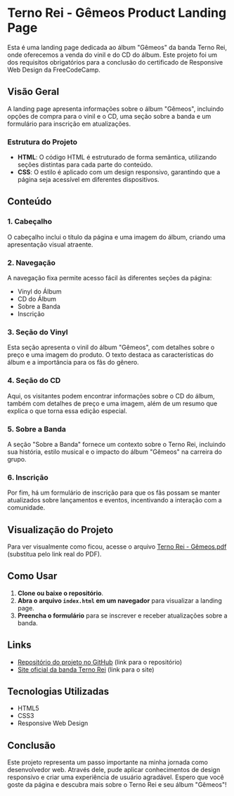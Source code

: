 # Terno Rei - Gêmeos Product Landing Page

Esta é uma landing page dedicada ao álbum "Gêmeos" da banda Terno Rei, onde oferecemos a venda do vinil e do CD do álbum. Este projeto foi um dos requisitos obrigatórios para a conclusão do certificado de Responsive Web Design da FreeCodeCamp.

## Visão Geral

A landing page apresenta informações sobre o álbum "Gêmeos", incluindo opções de compra para o vinil e o CD, uma seção sobre a banda e um formulário para inscrição em atualizações.

### Estrutura do Projeto

- **HTML**: O código HTML é estruturado de forma semântica, utilizando seções distintas para cada parte do conteúdo.
- **CSS**: O estilo é aplicado com um design responsivo, garantindo que a página seja acessível em diferentes dispositivos.

## Conteúdo

### 1. Cabeçalho

O cabeçalho inclui o título da página e uma imagem do álbum, criando uma apresentação visual atraente.

### 2. Navegação

A navegação fixa permite acesso fácil às diferentes seções da página:

- Vinyl do Álbum
- CD do Álbum
- Sobre a Banda
- Inscrição

### 3. Seção do Vinyl

Esta seção apresenta o vinil do álbum "Gêmeos", com detalhes sobre o preço e uma imagem do produto. O texto destaca as características do álbum e a importância para os fãs do gênero.

### 4. Seção do CD

Aqui, os visitantes podem encontrar informações sobre o CD do álbum, também com detalhes de preço e uma imagem, além de um resumo que explica o que torna essa edição especial.

### 5. Sobre a Banda

A seção "Sobre a Banda" fornece um contexto sobre o Terno Rei, incluindo sua história, estilo musical e o impacto do álbum "Gêmeos" na carreira do grupo.

### 6. Inscrição

Por fim, há um formulário de inscrição para que os fãs possam se manter atualizados sobre lançamentos e eventos, incentivando a interação com a comunidade.

## Visualização do Projeto

Para ver visualmente como ficou, acesse o arquivo [Terno Rei - Gêmeos.pdf](link-para-o-arquivo) (substitua pelo link real do PDF).

## Como Usar

1. **Clone ou baixe o repositório**.
2. **Abra o arquivo `index.html` em um navegador** para visualizar a landing page.
3. **Preencha o formulário** para se inscrever e receber atualizações sobre a banda.

## Links

- [Repositório do projeto no GitHub](#) (link para o repositório)
- [Site oficial da banda Terno Rei](https://ternorei.com) (link para o site)

## Tecnologias Utilizadas

- HTML5
- CSS3
- Responsive Web Design

## Conclusão

Este projeto representa um passo importante na minha jornada como desenvolvedor web. Através dele, pude aplicar conhecimentos de design responsivo e criar uma experiência de usuário agradável. Espero que você goste da página e descubra mais sobre o Terno Rei e seu álbum "Gêmeos"!
